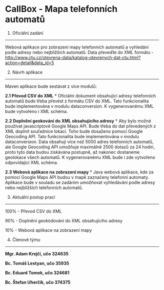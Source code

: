 CallBox - Mapa telefonních automatů
===================================

1. Oficiální zadání
-------------------

Webová aplikace pro zobrazení mapy telefonních automatů a vyhledání podle adresy nebo nejbližších automatů. Data převeďte do XML formátu - http://www.ctu.cz/otevrena-data/katalog-otevrenych-dat-ctu.html?action=detail&data_id=5

2. Návrh aplikace
-----------------

Maven aplikace bude sestávat z více modulů:

**2.1 Převod CSV do XML**
*
Oficiální dokument obsahující adresy telefonních automatů bude třeba převést z formátu CSV do XML. Tato funkcionalita bude implementována v modulu dataconversion. K vygenerovanému XML bude vytvořeno i XML schéma.

**2.2 Doplnění geokování do XML obsahujícího adresy**
*
Aby bylo možné používat javascriptové Google Maps API. Bude třeba do dat převedených z XML doplnit souřadnice lokací. Toho bude dosaženo pomocí Google Geocoding API. Tato funkcionalita bude implementována v modulu dataconversion.
Data obsahují více než 5000 adres telefonních automatů, ale Google Geocoding API umožňuje maximálně 2500 dotazů za 24 hodin, proto tyto data budou získávána postupně, až nakonec dostaneme geolokace všech automatů.
K vygenerovanému XML bude i zde vytvořeno odpovídající XML schéma.

**2.3 Webová aplikace na zobrazení mapy**
*
Java webová aplikace, kde za pomocí Google Maps API budou v mapě zaznačeny telefonní automaty. Aplikace bude v souladu se zadáním umožňovat vyhledávání podle adresy nebo nejbližších telefonních automatů.

3. Aktuální postup prací
------------------------

100% - Převod CSV do XML

 90% - Doplnění geokódování do XML obsahujícího adresy
 
 10% - Webová aplikace na zobrazení mapy

4. Členové týmu
---------------

**Mgr. Adam Krejčí, učo 324635**

**Bc. Tomáš Lestyan, učo 35935**

**Bc. Eduard Tomek, učo 324681**

**Bc. Štefan Uherčík, učo 374375**

